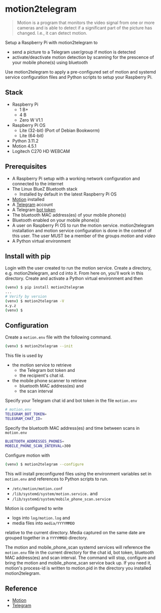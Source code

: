 # motion2telegram

> Motion is a program that monitors the video signal from one or more cameras and is able to detect if a significant part of the picture has changed. I.e., it can detect motion.

Setup a Raspberry Pi with motion2telegram to

- send a picture to a Telegram user/group if motion is detected
- activate/deactivate motion detection by scanning for the prescence of your mobile phone(s) using bluetooth

Use motion2telegram to apply a pre-configured set of motion and systemd service configuration files and Python scripts to
setup your Raspberry Pi.

## Stack

- Raspberry Pi
    - 1 B+
    - 4 B
    - Zero W V1.1
- Raspberry Pi OS
    - Lite (32-bit) (Port of Debian Bookworm)
    - Lite (64-bit)
- Python 3.11.2
- Motion 4.5.1
- Logitech C270 HD WEBCAM

## Prerequisites

- A Raspberry Pi setup with a working network configuration and connected to the internet
- The Linux BlueZ Bluetooth stack
    - Installed by default in the latest Raspberry Pi OS
- [Motion](https://motion-project.github.io/motion_build.html) installed
- A [Telegram](https://telegram.org/) account
- A Telegram [bot token](https://core.telegram.org/bots/tutorial#obtain-your-bot-token)
- The bluetooth MAC address(es) of your mobile phone(s)
- Bluetooth enabled on your mobile phone(s)
- A user on Raspberry Pi OS to run the motion service. motion2telegram installation and motion service configuration is done in the context of this user. The user MUST be a member of the groups _motion_ and _video_
- A Python virtual environment

## Install with pip

Login with the user created to run the motion service. Create a directory, e.g. motion2telegram, and cd into it. From here on, you'll work in this directory. Create and activate a Python virtual environment and then

```bash
(venv) $ pip install motion2telegram
...
# Verify by version
(venv) $ motion2telegram -V
x.y.z
(venv) $
```

## Configuration

Create a `motion.env` file with the following command.

```bash
(venv) $ motion2telegram --init
```

This file is used by

- the motion service to retrieve
    - the Telegram bot token and
    - the recipient's chat id.
- the mobile phone scanner to retrieve 
    - bluetooth MAC address(es) and
    - the scan interval

Specify your Telegram chat id and bot token in the file `motion.env`

```bash
# motion.env
TELEGRAM_BOT_TOKEN=
TELEGRAM_CHAT_ID=
```

Specify the bluetooth MAC address(es) and time between scans in `motion.env`

```bash
BLUETOOTH_ADDRESSES_PHONES=
MOBILE_PHONE_SCAN_INTERVAL=300
```

Configure motion with

```bash
(venv) $ motion2telegram --configure
```

This will install preconfigured files using the environment variables set in `motion.env` and references to Python scripts to run.

- `/etc/motion/motion.conf`
- `/lib/systemd/system/motion.service.` and
- `/lib/systemd/system/mobile_phone_scan.service`

Motion is configured to write
- logs into `log/motion.log` and
- media files into `media/YYYYMMDD`

relative to the current directory. Media captured on the same date are grouped together in a `YYYYMMDD` directory.

The motion and mobile_phone_scan systemd services will reference the `motion.env` file in the current directory for the chat id, bot token, bluetooth MAC address(es) and scan interval. The command will stop, configure and bring the motion and mobile_phone_scan service back up. If you need it, motion's process-id is written to motion.pid in the directory you installed motion2telegram.

## Reference

- [Motion](https://motion-project.github.io/)
- [Telegram](https://telegram.org/)
